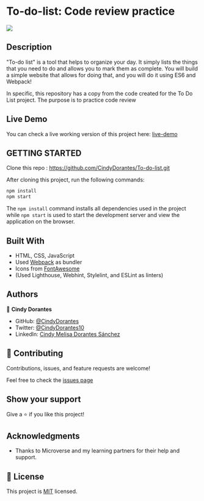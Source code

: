 # To-do-list: Code review practice


![](https://img.shields.io/badge/Microverse-blueviolet)



## Description

"To-do list" is a tool that helps to organize your day. It simply lists the things that you need to do and allows you to mark them as complete. You will build a simple website that allows for doing that, and you will do it using ES6 and Webpack!

In specific, this repository has a copy from the code created for the To Do List project. The purpose is to practice code review

## Live Demo

You can check a live working version of this project here: [live-demo](https://cindydorantes.github.io/To-do-list/)

## GETTING STARTED

Clone this repo : https://github.com/CindyDorantes/To-do-list.git

After cloning this project, run the following commands:

```markdown
npm install
npm start
```

The `npm install` command installs all dependencies used in the project while `npm start` is used to start the development server and view the application on the browser.

## Built With

- HTML, CSS, JavaScript
- Used [Webpack](https://webpack.js.org/) as bundler
- Icons from [FontAwesome](https://fontawesome.com/)
- (Used Lighthouse, Webhint, Stylelint, and ESLint as linters)

## Authors

 👤 **Cindy Dorantes**

- GitHub: [@CindyDorantes](https://github.com/CindyDorantes)
- Twitter: [@CindyDorantes10](https://twitter.com/CindyDorantes10)
- LinkedIn: [Cindy Melisa Dorantes Sánchez](https://www.linkedin.com/in/cindydorantessanchez/)

## 🤝 Contributing

Contributions, issues, and feature requests are welcome!

Feel free to check the [issues page](https://github.com/CindyDorantes/To-do-list/issues)

## Show your support

Give a ⭐️ if you like this project!

## Acknowledgments

- Thanks to Microverse and my learning partners for their help and support.


## 📝 License

This project is [MIT](./MIT.md) licensed.
